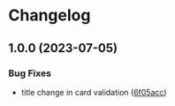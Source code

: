 # Changelog

## 1.0.0 (2023-07-05)


### Bug Fixes

* title change in card validation ([6f05acc](https://github.com/unjust/bootcamp/commit/6f05acc29e5d4f402042d5b45870f3ba155ad82f))
